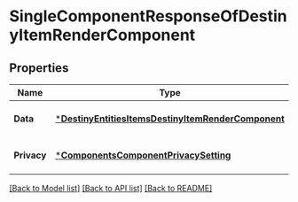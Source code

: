 # SingleComponentResponseOfDestinyItemRenderComponent

## Properties
Name | Type | Description | Notes
------------ | ------------- | ------------- | -------------
**Data** | [***DestinyEntitiesItemsDestinyItemRenderComponent**](Destiny.Entities.Items.DestinyItemRenderComponent.md) |  | [optional] [default to null]
**Privacy** | [***ComponentsComponentPrivacySetting**](Components.ComponentPrivacySetting.md) |  | [optional] [default to null]

[[Back to Model list]](../README.md#documentation-for-models) [[Back to API list]](../README.md#documentation-for-api-endpoints) [[Back to README]](../README.md)


